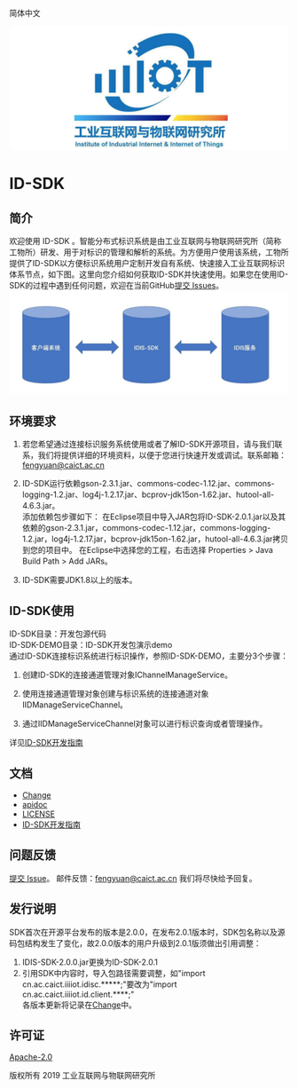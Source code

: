 简体中文

![Alt text](./res/iiit.jpg)



#                                  ID-SDK

## 简介

欢迎使用 ID-SDK 。智能分布式标识系统是由工业互联网与物联网研究所（简称工物所）研发、用于对标识的管理和解析的系统。为方便用户使用该系统，工物所提供了ID-SDK以方便标识系统用户定制开发自有系统、快速接入工业互联网标识体系节点，如下图。这里向您介绍如何获取ID-SDK并快速使用。如果您在使用ID-SDK的过程中遇到任何问题，欢迎在当前GitHub[提交 Issues](https://github.com/4iot-dev/ID-SDK/issues/new)。
![Alt text](./res/relations.jpg)


## 环境要求

1. 若您希望通过连接标识服务系统使用或者了解ID-SDK开源项目，请与我们联系，我们将提供详细的环境资料，以便于您进行快速开发或调试。联系邮箱：fengyuan@caict.ac.cn

2. ID-SDK运行依赖gson-2.3.1.jar、commons-codec-1.12.jar、commons-logging-1.2.jar、log4j-1.2.17.jar、bcprov-jdk15on-1.62.jar、hutool-all-4.6.3.jar。  
   添加依赖包步骤如下：
    在Eclipse项目中导入JAR包将ID-SDK-2.0.1.jar以及其依赖的gson-2.3.1.jar，commons-codec-1.12.jar，commons-logging-1.2.jar，log4j-1.2.17.jar，bcprov-jdk15on-1.62.jar，hutool-all-4.6.3.jar拷贝到您的项目中。
    在Eclipse中选择您的工程，右击选择 Properties > Java Build Path > Add JARs。

3. ID-SDK需要JDK1.8以上的版本。
##  ID-SDK使用  
ID-SDK目录：开发包源代码  
ID-SDK-DEMO目录：ID-SDK开发包演示demo  
通过ID-SDK连接标识系统进行标识操作，参照ID-SDK-DEMO，主要分3个步骤：

1. 创建ID-SDK的连接通道管理对象IChannelManageService。

2. 使用连接通道管理对象创建与标识系统的连接通道对象IIDManageServiceChannel。

3. 通过IIDManageServiceChannel对象可以进行标识查询或者管理操作。

  详见[ID-SDK开发指南](./ID-SDK开发指南.md)

## 文档

- [Change](./Change.md)
- [apidoc](./apidoc.md)
- [LICENSE](./LICENSE)
- [ID-SDK开发指南](./ID-SDK开发指南.md)

## 问题反馈

[提交 Issue](https://github.com/4iot-dev/ID-SDK/issues/new)。
邮件反馈：fengyuan@caict.ac.cn
我们将尽快给予回复。

## 发行说明

SDK首次在开源平台发布的版本是2.0.0，在发布2.0.1版本时，SDK包名称以及源码包结构发生了变化，故2.0.0版本的用户升级到2.0.1版须做出引用调整：  
1) IDIS-SDK-2.0.0.jar更换为ID-SDK-2.0.1  
2) 引用SDK中内容时，导入包路径需要调整，如"import cn.ac.caict.iiiiot.idisc.*****;"要改为"import cn.ac.caict.iiiiot.id.client.****;"  
各版本更新将记录在[Change](./Change.md)中。

## 许可证

[Apache-2.0](http://www.apache.org/licenses/LICENSE-2.0)

版权所有 2019 工业互联网与物联网研究所

